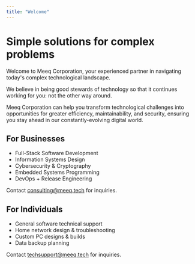 ```yaml
---
title: "Welcome"
---
```


# Simple solutions for complex problems

Welcome to Meeq Corporation, your experienced partner in navigating today's complex technological landscape.

We believe in being good stewards of technology so that it continues working for you: not the other way around.

Meeq Corporation can help you transform technological challenges into opportunities for greater efficiency,
maintainability, and security, ensuring you stay ahead in our constantly-evolving digital world.

## For Businesses

* Full-Stack Software Development
* Information Systems Design
* Cybersecurity & Cryptography
* Embedded Systems Programming
* DevOps + Release Engineering

Contact [consulting@meeq.tech](mailto:consulting@meeq.tech) for inquiries.

## For Individuals

* General software technical support
* Home network design & troubleshooting
* Custom PC designs & builds
* Data backup planning

Contact [techsupport@meeq.tech](mailto:techsupport@meeq.tech) for inquiries.
